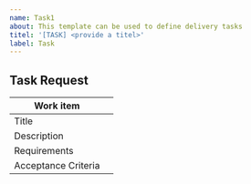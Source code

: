 ```yaml
---
name: Task1
about: This template can be used to define delivery tasks
titel: '[TASK] <provide a titel>'
label: Task
---
```


## Task Request

|Work item||
|---|---|
|Title||
|Description||
|Requirements||
|Acceptance Criteria||

